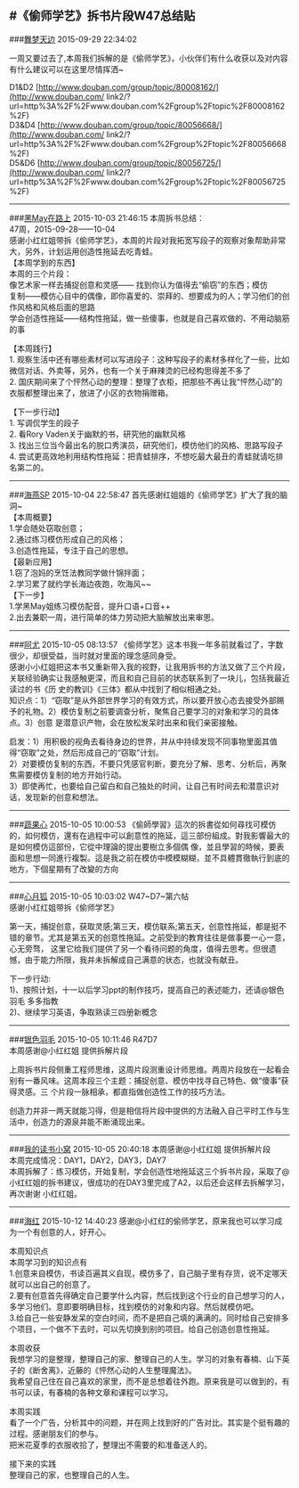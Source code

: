 #《偷师学艺》拆书片段W47总结贴
---
###[舞梦天边](http://www.douban.com/people/lanzitian/)	2015-09-29 22:34:02

一周又要过去了,本周我们拆解的是《偷师学艺》，小伙伴们有什么收获以及对内容有什么建议可以在这里尽情挥洒~  
  
D1&amp;D2 [http://www.douban.com/group/topic/80008162/](http://www.douban.com/
link2/?url=http%3A%2F%2Fwww.douban.com%2Fgroup%2Ftopic%2F80008162%2F)  
D3&amp;D4 [http://www.douban.com/group/topic/80056668/](http://www.douban.com/
link2/?url=http%3A%2F%2Fwww.douban.com%2Fgroup%2Ftopic%2F80056668%2F)  
D5&amp;D6 [http://www.douban.com/group/topic/80056725/](http://www.douban.com/
link2/?url=http%3A%2F%2Fwww.douban.com%2Fgroup%2Ftopic%2F80056725%2F)


---
###[黑May在路上](http://www.douban.com/people/63369196/)	2015-10-03 21:46:15
本周拆书总结：  
47周，2015-09-28——10-04  
感谢小红红姐带拆《偷师学艺》，本周的片段对我拓宽写段子的观察对象帮助非常大，另外，计划运用创造性拖延去吃青蛙。  
【本周学到的东西】  
本周的三个片段：  
像艺术家一样去捕捉创意和灵感—— 找到你认为值得去“偷窃”的东西；模仿  
复制——模仿心目中的偶像，即你喜爱的、崇拜的、想要成为的人；学习他们的创作风格和风格后面的思路  
学会创造性拖延——结构性拖延，做一些傻事，也就是自己喜欢做的、不用动脑筋的事  
  
【本周践行】  
1\. 观察生活中还有哪些素材可以写进段子：这种写段子的素材多样化了一些，比如微信对话、外卖等，另外，也有一个关于麻辣烫的已经构思得差不多了  
2\. 国庆期间来了个怦然心动的整理：整理了衣柜，把那些不再让我“怦然心动”的衣服都整理出来了，放进了小区的衣物捐赠箱。  
  
【下一步行动】  
1\. 写调侃学生的段子  
2\. 看Rory Vaden关于幽默的书，研究他的幽默风格  
3\. 找出三位当今最出名的脱口秀演员，研究他们，模仿他们的风格、思路写段子  
4\. 尝试更高效地利用结构性拖延：把青蛙排序，不想吃最大最丑的青蛙就请吃排名第二的。

---
###[海燕SP](http://www.douban.com/people/even1001/)	2015-10-04 22:58:47
首先感谢红姐姐的《偷师学艺》扩大了我的脑洞~  
【本周概要】  
1.学会随处窃取创意；  
2.通过练习模仿形成自己的风格；  
3.创造性拖延，专注于自己的思想。  
【最新应用】  
1.窃了泡妈的烹饪法教同学做什锦拌面；  
2.学习累了就约学长海边夜跑，吹海风~~  
【下一步】  
1.学黑May姐练习模仿配音，提升口语+口音++  
2.出去兼职一周，进行简单的体力劳动把大脑解放出来审思。

---
###[阿尤](http://www.douban.com/people/youchunnuan/)	2015-10-05 08:13:57
《偷师学艺》这本书我一年多前就看过了，字数很少，却很受益，当时就对里面的理念感同身受。  
感谢小小红姐把这本书又重新带入我的视野，让我用拆书的方法又做了三个片段，关联经验确实让我感触更深，而且和自己目前的状态联系到了一块儿，包括我最近读过的书《历
史的教训》《三体》都从中找到了相似相通之处。  
知识点：1）“窃取”是从外部世界学习的有效方式，所以要开放心态去接受外部赐予的礼物。2）模仿复制之前要调查分析，聚焦自己要学习的对象和学习的具体点。3）创意
是潜意识产物，会在放松发呆时出来和我们亲密接触。  
  
启发：1）用积极的视角去看待身边的世界，并从中持续发现不同事物里面其值得“窃取”之处，然后形成自己的“窃取”计划。  
2）对要模仿复制的东西，不要只凭感官判断，要充分了解、思考、分析后，再聚焦需要模仿复制的地方开始行动。  
3）即使再忙，也要给自己留白和自己独处的时间，让自己有时间去和潜意识对话，发现新的创意和想法。

---
###[蔬果心](http://www.douban.com/people/119639542/)	2015-10-05 10:00:53
《偷師學習》這次的拆書從如何尋找可模仿的，如何模仿，還有在過程中可以創意性的拖延，這三部份組成。對我影響最大的是如何模仿這部份，它從中理論的提出要樹立多個偶
像，並且學習的時候，要表面和思想一同進行複製。這是我之前在模仿中模模糊糊，並不具體貫徹執行到底的地方，下個星期有了改變的方向

---
###[心月狐](http://www.douban.com/people/134212816/)	2015-10-05 10:03:02
W47~D7~第六帖  
感谢小红红姐带拆《偷师学艺》  
  
第一天，捕捉创意，获取灵感;第三天，模仿联系;第五天，创意性拖延，都是挺不错的章节。尤其是第五天的创意性拖延。之前受到的教育往往是做事要一心一意，心无旁骛，
这里它给我们提供了另一个看待问题的角度，值得去思考。但很遗憾，由于能力所限，我并未拆解成自己满意的状态，也就没有献丑。  
  
下一步行动:  
1)、按照计划，十一以后学习ppt的制作技巧，提高自己的表述能力，还请@银色羽毛 多多指教  
2)、继续学习英语，争取熟读三四册新概念

---
###[银色羽毛](http://www.douban.com/people/YZ_Joe/)	2015-10-05 10:11:46
R47D7  
本周感谢@小红红姐 提供拆解片段  
  
上周拆书片段侧重工程师思维，这周片段测重设计师思维。两周片段放在一起看会别有一番风味。这周本段三个主题：捕捉创意、模仿中找寻自己特色、做“傻事”获得灵感。三
个片段一脉相承，都直指做创造性工作的技巧方法。  
  
创造力并非一两天就能习得，但是相信将片段中提供的方法融入自己平时工作与生活中，创造力的源泉并能不断涌现出来。

---
###[我的读书小窝](http://www.douban.com/people/dushuxiaowo/)	2015-10-05 20:40:18
本周感谢@小红红姐 提供拆解片段  
本周完成情况：DAY1，DAY2，DAY3，DAY7  
本周拆解了：练习模仿，开始复制，学会创造性地拖延这三个拆书片段，采取了@小红红姐的拆书建议，很成功的在DAY3里完成了A2，以后还会这样去拆解学习，再次谢谢
小红红姐。

---
###[海红](http://www.douban.com/people/mihua2008/)	2015-10-12 14:40:23
感谢@小红红的偷师学艺，原来我也可以学习成为一个有创意的人，好开心。  
  
本周知识点  
本周学习到的知识点有  
1.创意来自模仿，书读百遍其义自现，模仿多了，自己脑子里有存货，说不定哪天就可以出自己的创意了。  
2.要有创意首先得确定自己要学什么内容，然后找到这个行业的自己想学习的人，多学习他们。意即要明确目标，找到模仿的对象和内容。然后就模仿吧。  
3.给自己一些安静发呆的空白时间，而不是把自己填的满满的。同时给自己安排多个项目，一个做不下去时，可以先切换到别的项目。给自己创造创意性拖延。  
  
本周收获  
我想学习的是整理，整理自己的家、整理自己的人生。学习的对象有春楠、山下英子的《断舍离》，近藤的《怦然心动的人生整理魔法》。  
我希望自己住在自己喜欢的家里，而不是总想着往外跑。原来我是可以做到的，有书可以读，有春楠的各种文章和课程可以学习。  
  
本周实践  
看了一个广告，分析其中的问题，并在网上找到好的广告对比。其实是个挺有趣的过程。感谢朋友们的参与。  
把米花夏季的衣服收拾了，整理出不需要的和准备送人的。  
  
接下来的实践  
整理自己的家，也整理自己的人生。


